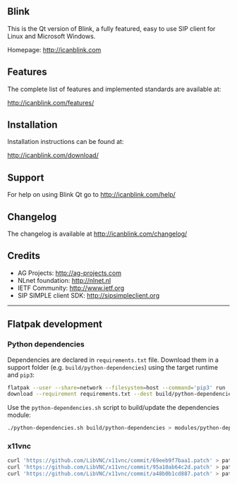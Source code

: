 ## Blink
This is the Qt version of Blink, a fully featured, easy to use SIP client
for Linux and Microsoft Windows.

Homepage: http://icanblink.com

## Features

The complete list of features and implemented standards are available at:

http://icanblink.com/features/

## Installation

Installation instructions can be found at:

http://icanblink.com/download/

## Support

For help on using Blink Qt go to http://icanblink.com/help/

## Changelog

The changelog is available at http://icanblink.com/changelog/

## Credits

 * AG Projects: http://ag-projects.com
 * NLnet foundation: http://nlnet.nl
 * IETF Community: http://www.ietf.org
 * SIP SIMPLE client SDK: http://sipsimpleclient.org

------

## Flatpak development

### Python dependencies

Dependencies are declared in `requirements.txt` file. Download them in a support folder 
(e.g. `build/python-dependencies`) using the target runtime and `pip3`:

```bash
flatpak --user --share=network --filesystem=host --command='pip3' run 'org.kde.Sdk//5.15-23.08' \
download --requirement requirements.txt --dest build/python-dependencies

```

Use the `python-dependencies.sh` script to build/update the dependencies module:

```bash
./python-dependencies.sh build/python-dependencies > modules/python-dependencies.json

```

<!--
### mpv
```bash
curl -s 'https://raw.githubusercontent.com/flathub/io.mpv.Mpv/master/io.mpv.Mpv.yml' | yq -M -o json -P e \
  | jq '. |= . + {"name": "mpv-deps", "buildsystem": "simple", "build-commands": ["echo"]}' \
  | jq 'del(."app-id")' \
  | jq 'del(."runtime")' \
  | jq 'del(."runtime-version")' \
  | jq 'del(."sdk")' \
  | jq 'del(."command")' \
  | jq 'del(."rename-desktop-file")' \
  | jq 'del(."rename-icon")' \
  | jq 'del(."finish-args")' \
  | jq 'del(.modules[] | select(.name == "appdata" or .name == "yt-dlp"))' \
  | jq 'del(.modules[] | select(.name == "mpv") | .sources[] | select(.type == "file" or .type == "shell"))' \
  | jq 'walk(if type == "object" then del(."x-checker-data") else . end)' \
  > modules/io.mpv.Mpv.json

```
-->

### x11vnc
```bash
curl 'https://github.com/LibVNC/x11vnc/commit/69eeb9f7baa1.patch' > patches/x11vnc-scan-limit-access-to-shared-memory.patch
curl 'https://github.com/LibVNC/x11vnc/commit/95a10ab64c2d.patch' > patches/x11vnc-xfc-null-ptr.patch
curl 'https://github.com/LibVNC/x11vnc/commit/a48b0b1cd887.patch' > patches/x11vnc-gcc10-fix.patch

```

